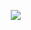  ㅤㅤㅤㅤㅤㅤㅤ      ㅤㅤㅤㅤㅤㅤㅤ      ㅤㅤㅤㅤㅤㅤㅤ     ![](https://komarev.com/ghpvc/?username=Lazerrper&label=✦&color=lightgrey&base=1000)

